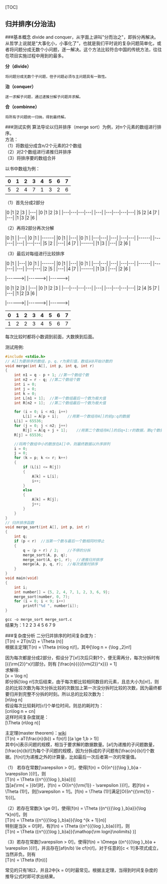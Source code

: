 [TOC]

归并排序(分治法)
---
###基本概念
divide and conquer，从字面上讲叫"分而治之"，即拆分再解决。从哲学上说就是“大事化小，小事化了”，也就是我们平时说的复杂问题简单化，或者将问题分成无数个小问题，逐一解决。这个方法比较符合中国的传统方法，往往在项目实施过程中用到的最多。

**分（divide）**  

	将问题分成无数个子问题，但子问题必须与主问题具有一致性。

**治（conquer）**  

	逐一求解子问题，通过递推分解子问题并求解。

**合（combinne）**  

	将所有子问题统一归纳，得到最终解。  

###测试实例
算法导论以归并排序（merge sort）为例，对n个元素的数组进行排序。  
方法：  
（1）将数组分成含n/2个元素的2个数组  
（2）对2个数组进行递推归并排序  
（3）将排序要的数组合并  

以书中数组为例：  

|0  |1  |2  |3  |4  |5  |6  |7  |
|---|---|---|---|---|---|---|---|
|5  |2  |4  |7  |1  |3  |2  |6  |

（1）首先分成2部分  

|0  |1  |2  |3  | |---| |0  |1  |2  |3  |
|---|---|---|---| |---| |---|---|---|---|
|5  |2  |4  |7  | |---| |1  |3  |2  |6  |

（2）再将2部分再次分解  

|0  |1  |   |---|   |0  |1  |   |------|    |0  |1  |   |---|   |0  |1  |
|---|---|   |---|   |---|---|   |------|    |---|---|   |---|   |---|---|
|5  |2  |   |---|   |4  |7  |   |------|    |1  |3  |   |---|   |2  |6  |

（3）最后对每组进行比较排序  

|0  |1  |   |---|   |0  |1  |   |------|    |0  |1  |   |---|   |0  |1  |
|---|---|   |---|   |---|---|   |------|    |---|---|   |---|   |---|---|
|2  |5  |   |---|   |4  |7  |   |------|    |1  |3  |   |---|   |2  |6  |

|------>|
|------>|
|------>|

|0  |1  |2  |3  | |---| |0  |1  |2  |3  |
|---|---|---|---| |---| |---|---|---|---|
|2  |4  |5  |7  | |---| |1  |2  |3  |6  |

|------>|
|------>|
|------>|

|0  |1  |2  |3  |4  |5  |6  |7  |
|---|---|---|---|---|---|---|---|
|1  |2  |2  |3  |4  |5  |6  |7  |

每次比较时都将小数调到前面，大数换到后面。  

测试用例:
```C
#include <stdio.h>
// A[]为要排序的数组，p、q、r为索引值，数组从0开始计数的
void merge(int A[], int p, int q, int r)
{
    int n1 = q - p + 1; //第一个数组个数
    int n2 = r - q; //第二个数组个数
    int i = 0;
    int j = 0;
    int k = 0;
    int L[n1 + 1];  //第一个数组最后一个数为极大值
    int R[n2 + 1];  //第二个数组最后一个数为极大值

    for (i = 0; i < n1; i++)
        L[i] = A[p + i];    //用第一个数组存A[]的前p:q的数据
    L[i] = 65536;
    for (j = 0; j < n2; j++)
        R[j] = A[q + j + 1];    //用第二个数组存A[]的后q+1:r的数据，第q个数据在第一个数组中
    R[j] = 65536;

    //将两个数组中小的数放在A[]中，则最终数据以升序排列
    i = 0;
    j = 0;
    for (k = p; k <= r; k++)    
    {
        if (L[i] <= R[j])
        {
            A[k] = L[i];
            i++; 
        }
        else
        {
            A[k] = R[j];
            j++;
        }
    }
}
// 归并排序函数
void merge_sort(int A[], int p, int r)
{
    int q;
    if (p < r)  //当第一个数与最后一个数相同时停止
    {
        q = (p + r) / 2;    //不停的分拆
        merge_sort(A, p, q);
        merge_sort(A, q+1, r);  //递推归并排序
        merge(A, p, q, r);  //每次递推时排序
    }
}
void main(void)
{
    int i;
    int number[] = {5, 2, 4, 7, 1, 2, 3, 6, 9};
    merge_sort(number, 0, 7);
    for (i = 0; i < 9; i++)
        printf("%d ", number[i]);
}

```
`gcc -o merge_sort merge_sort.c`  
结果为：1 2 2 3 4 5 6 7 9

###复杂度分析
二分归并排序的时间复杂度为：  
\[T(n) = 2T(n/2) + \Theta (n)\]  
根据主定理\[T(n) = \Theta (n\log n)\!]，其中\[\log n = {\log _2}n\!]  

因为每次都是分成2部分，假设分了\[x\!]次后只剩1个，便无需再分，每次分拆时有\[{{\rm{2}}^x}\!]部分。则有 
\[\frac{n}{{{{\rm{2}}^x}}} = 1\]  
求解得:  
\[x = \log n\]  
即分拆\[\log n\!]次后结束，由于每次都比较相同数目的元素，且总大小为\[n\!]，则总的比较次数为每次分拆比较的次数加上第一次没分拆时比较的次数，因为最终都要归并到完整不分拆的时刻。所以总的比较次数为：  
\[n\log n\]  
假设每次比较耗时\[c\!]个单位时间，则总的耗时为：  
\[cn\log n + cn\]  
这样时间复杂度就是：  
\[\Theta (n\log n)\]  

主定理(master theorem)：[wiki][1]  
\[T(n) = aT(\frac{n}{b}) + f(n)\!]  \[(a \ge 1,b > 1)\]    
其中\[n\]表示问题的规模，相当于要求解的数据数量。\[a\!]为递推的子问题数量，\[\frac{n}{b}\!]为每个子问题的规模，因为分拆成的子问题有\[\frac{n}{b}\!]个数据。\[f(n)\!]为递推之外的计算量，比如最后一次后者第一次的常量值。  

（1） 若存在常数\[\varepsilon  > 0\!]，使得\[f(n) = O({n^{{{\log }_b}a - \varepsilon }})\!]，则  
\[T(n) = \Theta ({n^{{{\log }_b}a}})\]  
当\[a{\rm{ = }}b\!]时，\[f(n) = O({n^{{\rm{1}} - \varepsilon }})\!]，若\[f(n) = \Theta (1)\!]，则\[\varepsilon  = 1\!]。\[f(n) = \Theta (1)\!]满足\[O({n^{{\rm{1}} - 1}})\]。  

（2）若存在常数\[k \ge 0\!]，使得\[f(n) = \Theta ({n^{{{\log }_b}a}}{\log ^k}n)\!]，则  
\[T(n) = \Theta ({n^{{{\log }_b}a}}{\log ^{k + 1}}n)\]  
特别是当\[k = 0\!]时，有\[f(n) = \Theta ({n^{{{\log }_b}a}})\!]，则  
\[T(n) = \Theta ({n^{{{\log }_b}a}}{\mathop{\rm logn}\nolimits} )\]  

（3）若存在常数\[\varepsilon  > 0\!]，使得\[f(n) = \Omega ({n^{{{\log }_b}a + \varepsilon }})\!]，并且存在\[af(n/b) \le cf(n)\!]，对于任意的\[c < 1\!]多项式成立，当然非负。则有  
\[T(n) = \Theta (f(n))\]  

常见的只有1和2，并且2中\[k = 0\!]时最常见。根据主定理，当得到时间复杂度的推导公式时即可求出结果。

[1]:http://zh.wikipedia.org/wiki/%E4%B8%BB%E5%AE%9A%E7%90%86